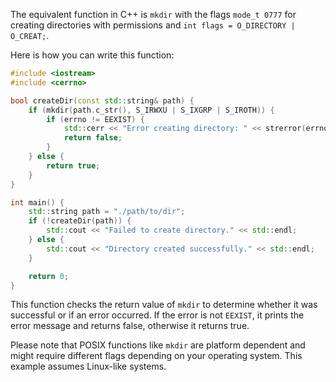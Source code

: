 The equivalent function in C++ is `mkdir` with the flags `mode_t 0777` for creating directories with permissions and `int flags = O_DIRECTORY | O_CREAT;`. 

Here is how you can write this function:

```cpp
#include <iostream>
#include <cerrno>

bool createDir(const std::string& path) {
    if (mkdir(path.c_str(), S_IRWXU | S_IXGRP | S_IROTH)) {
        if (errno != EEXIST) {
            std::cerr << "Error creating directory: " << strerror(errno) << '\n';
            return false;
        }
    } else {
        return true;
    }
}

int main() {
    std::string path = "./path/to/dir";
    if (!createDir(path)) {
        std::cout << "Failed to create directory." << std::endl;
    } else {
        std::cout << "Directory created successfully." << std::endl;
    }

    return 0;
}
```

This function checks the return value of `mkdir` to determine whether it was successful or if an error occurred. If the error is not `EEXIST`, it prints the error message and returns false, otherwise it returns true.

Please note that POSIX functions like `mkdir` are platform dependent and might require different flags depending on your operating system. This example assumes Linux-like systems.
